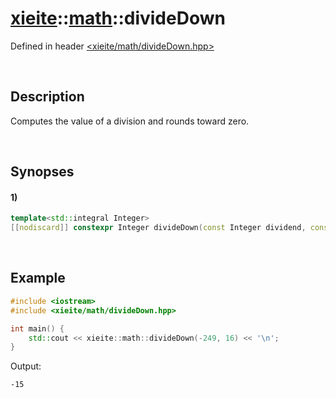 # [xieite](../xieite.md)\:\:[math](../math.md)\:\:divideDown
Defined in header [<xieite/math/divideDown.hpp>](../../include/xieite/math/divideDown.hpp)

&nbsp;

## Description
Computes the value of a division and rounds toward zero.

&nbsp;

## Synopses
#### 1)
```cpp
template<std::integral Integer>
[[nodiscard]] constexpr Integer divideDown(const Integer dividend, const Integer divisor) noexcept;
```

&nbsp;

## Example
```cpp
#include <iostream>
#include <xieite/math/divideDown.hpp>

int main() {
    std::cout << xieite::math::divideDown(-249, 16) << '\n';
}
```
Output:
```
-15
```
